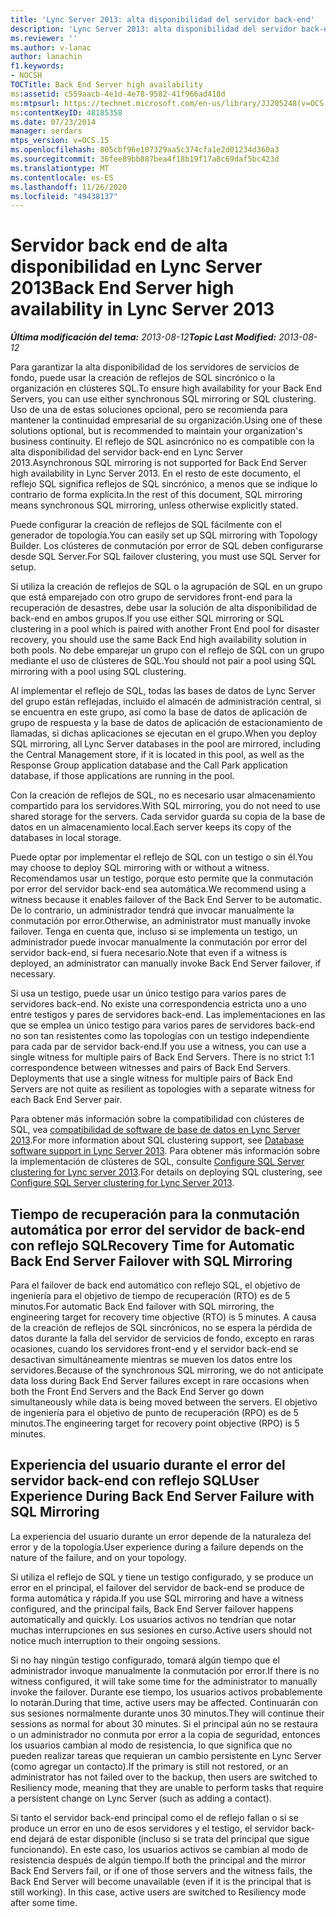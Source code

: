 ```yaml
---
title: 'Lync Server 2013: alta disponibilidad del servidor back-end'
description: 'Lync Server 2013: alta disponibilidad del servidor back-end.'
ms.reviewer: ''
ms.author: v-lanac
author: lanachin
f1.keywords:
- NOCSH
TOCTitle: Back End Server high availability
ms:assetid: c559aacb-4e1d-4e78-9582-41f966ad418d
ms:mtpsurl: https://technet.microsoft.com/en-us/library/JJ205248(v=OCS.15)
ms:contentKeyID: 48185358
ms.date: 07/23/2014
manager: serdars
mtps_version: v=OCS.15
ms.openlocfilehash: 805cbf96e107329aa5c374cfa1e2d01234d360a3
ms.sourcegitcommit: 36fee89bb887bea4f18b19f17a8c69daf5bc423d
ms.translationtype: MT
ms.contentlocale: es-ES
ms.lasthandoff: 11/26/2020
ms.locfileid: "49438137"
---
```

# <a name="back-end-server-high-availability-in-lync-server-2013"></a><span data-ttu-id="11b2d-103">Servidor back end de alta disponibilidad en Lync Server 2013</span><span class="sxs-lookup"><span data-stu-id="11b2d-103">Back End Server high availability in Lync Server 2013</span></span>

<div data-xmlns="http://www.w3.org/1999/xhtml">

<div class="topic" data-xmlns="http://www.w3.org/1999/xhtml" data-msxsl="urn:schemas-microsoft-com:xslt" data-cs="https://msdn.microsoft.com/">

<div data-asp="https://msdn2.microsoft.com/asp">



</div>

<div id="mainSection">

<div id="mainBody"><span data-ttu-id="11b2d-104">

<span> </span></span><span class="sxs-lookup"><span data-stu-id="11b2d-104">

<span> </span></span></span>

<span data-ttu-id="11b2d-105">_**Última modificación del tema:** 2013-08-12_</span><span class="sxs-lookup"><span data-stu-id="11b2d-105">_**Topic Last Modified:** 2013-08-12_</span></span>

<span data-ttu-id="11b2d-106">Para garantizar la alta disponibilidad de los servidores de servicios de fondo, puede usar la creación de reflejos de SQL sincrónico o la organización en clústeres SQL.</span><span class="sxs-lookup"><span data-stu-id="11b2d-106">To ensure high availability for your Back End Servers, you can use either synchronous SQL mirroring or SQL clustering.</span></span> <span data-ttu-id="11b2d-107">Uso de una de estas soluciones opcional, pero se recomienda para mantener la continuidad empresarial de su organización.</span><span class="sxs-lookup"><span data-stu-id="11b2d-107">Using one of these solutions optional, but is recommended to maintain your organization's business continuity.</span></span> <span data-ttu-id="11b2d-108">El reflejo de SQL asincrónico no es compatible con la alta disponibilidad del servidor back-end en Lync Server 2013.</span><span class="sxs-lookup"><span data-stu-id="11b2d-108">Asynchronous SQL mirroring is not supported for Back End Server high availability in Lync Server 2013.</span></span> <span data-ttu-id="11b2d-109">En el resto de este documento, el reflejo SQL significa reflejos de SQL sincrónico, a menos que se indique lo contrario de forma explícita.</span><span class="sxs-lookup"><span data-stu-id="11b2d-109">In the rest of this document, SQL mirroring means synchronous SQL mirroring, unless otherwise explicitly stated.</span></span>

<span data-ttu-id="11b2d-110">Puede configurar la creación de reflejos de SQL fácilmente con el generador de topología.</span><span class="sxs-lookup"><span data-stu-id="11b2d-110">You can easily set up SQL mirroring with Topology Builder.</span></span> <span data-ttu-id="11b2d-111">Los clústeres de conmutación por error de SQL deben configurarse desde SQL Server.</span><span class="sxs-lookup"><span data-stu-id="11b2d-111">For SQL failover clustering, you must use SQL Server for setup.</span></span>

<span data-ttu-id="11b2d-112">Si utiliza la creación de reflejos de SQL o la agrupación de SQL en un grupo que está emparejado con otro grupo de servidores front-end para la recuperación de desastres, debe usar la solución de alta disponibilidad de back-end en ambos grupos.</span><span class="sxs-lookup"><span data-stu-id="11b2d-112">If you use either SQL mirroring or SQL clustering in a pool which is paired with another Front End pool for disaster recovery, you should use the same Back End high availability solution in both pools.</span></span> <span data-ttu-id="11b2d-113">No debe emparejar un grupo con el reflejo de SQL con un grupo mediante el uso de clústeres de SQL.</span><span class="sxs-lookup"><span data-stu-id="11b2d-113">You should not pair a pool using SQL mirroring with a pool using SQL clustering.</span></span>

<span data-ttu-id="11b2d-114">Al implementar el reflejo de SQL, todas las bases de datos de Lync Server del grupo están reflejadas, incluido el almacén de administración central, si se encuentra en este grupo, así como la base de datos de aplicación de grupo de respuesta y la base de datos de aplicación de estacionamiento de llamadas, si dichas aplicaciones se ejecutan en el grupo.</span><span class="sxs-lookup"><span data-stu-id="11b2d-114">When you deploy SQL mirroring, all Lync Server databases in the pool are mirrored, including the Central Management store, if it is located in this pool, as well as the Response Group application database and the Call Park application database, if those applications are running in the pool.</span></span>

<span data-ttu-id="11b2d-115">Con la creación de reflejos de SQL, no es necesario usar almacenamiento compartido para los servidores.</span><span class="sxs-lookup"><span data-stu-id="11b2d-115">With SQL mirroring, you do not need to use shared storage for the servers.</span></span> <span data-ttu-id="11b2d-116">Cada servidor guarda su copia de la base de datos en un almacenamiento local.</span><span class="sxs-lookup"><span data-stu-id="11b2d-116">Each server keeps its copy of the databases in local storage.</span></span>

<span data-ttu-id="11b2d-117">Puede optar por implementar el reflejo de SQL con un testigo o sin él.</span><span class="sxs-lookup"><span data-stu-id="11b2d-117">You may choose to deploy SQL mirroring with or without a witness.</span></span> <span data-ttu-id="11b2d-118">Recomendamos usar un testigo, porque esto permite que la conmutación por error del servidor back-end sea automática.</span><span class="sxs-lookup"><span data-stu-id="11b2d-118">We recommend using a witness because it enables failover of the Back End Server to be automatic.</span></span> <span data-ttu-id="11b2d-119">De lo contrario, un administrador tendrá que invocar manualmente la conmutación por error.</span><span class="sxs-lookup"><span data-stu-id="11b2d-119">Otherwise, an administrator must manually invoke failover.</span></span> <span data-ttu-id="11b2d-120">Tenga en cuenta que, incluso si se implementa un testigo, un administrador puede invocar manualmente la conmutación por error del servidor back-end, si fuera necesario.</span><span class="sxs-lookup"><span data-stu-id="11b2d-120">Note that even if a witness is deployed, an administrator can manually invoke Back End Server failover, if necessary.</span></span>

<span data-ttu-id="11b2d-p106">Si usa un testigo, puede usar un único testigo para varios pares de servidores back-end. No existe una correspondencia estricta uno a uno entre testigos y pares de servidores back-end. Las implementaciones en las que se emplea un único testigo para varios pares de servidores back-end no son tan resistentes como las topologías con un testigo independiente para cada par de servidor back-end.</span><span class="sxs-lookup"><span data-stu-id="11b2d-p106">If you use a witness, you can use a single witness for multiple pairs of Back End Servers. There is no strict 1:1 correspondence between witnesses and pairs of Back End Servers. Deployments that use a single witness for multiple pairs of Back End Servers are not quite as resilient as topologies with a separate witness for each Back End Server pair.</span></span>

<span data-ttu-id="11b2d-124">Para obtener más información sobre la compatibilidad con clústeres de SQL, vea [compatibilidad de software de base de datos en Lync Server 2013](lync-server-2013-database-software-support.md).</span><span class="sxs-lookup"><span data-stu-id="11b2d-124">For more information about SQL clustering support, see [Database software support in Lync Server 2013](lync-server-2013-database-software-support.md).</span></span> <span data-ttu-id="11b2d-125">Para obtener más información sobre la implementación de clústeres de SQL, consulte [Configure SQL Server clustering for Lync server 2013](lync-server-2013-configure-sql-server-clustering.md).</span><span class="sxs-lookup"><span data-stu-id="11b2d-125">For details on deploying SQL clustering, see [Configure SQL Server clustering for Lync Server 2013](lync-server-2013-configure-sql-server-clustering.md).</span></span>

<div>

## <a name="recovery-time-for-automatic-back-end-server-failover-with-sql-mirroring"></a><span data-ttu-id="11b2d-126">Tiempo de recuperación para la conmutación automática por error del servidor de back-end con reflejo SQL</span><span class="sxs-lookup"><span data-stu-id="11b2d-126">Recovery Time for Automatic Back End Server Failover with SQL Mirroring</span></span>

<span data-ttu-id="11b2d-127">Para el failover de back end automático con reflejo SQL, el objetivo de ingeniería para el objetivo de tiempo de recuperación (RTO) es de 5 minutos.</span><span class="sxs-lookup"><span data-stu-id="11b2d-127">For automatic Back End failover with SQL mirroring, the engineering target for recovery time objective (RTO) is 5 minutes.</span></span> <span data-ttu-id="11b2d-128">A causa de la creación de reflejos de SQL sincrónicos, no se espera la pérdida de datos durante la falla del servidor de servicios de fondo, excepto en raras ocasiones, cuando los servidores front-end y el servidor back-end se desactivan simultáneamente mientras se mueven los datos entre los servidores.</span><span class="sxs-lookup"><span data-stu-id="11b2d-128">Because of the synchronous SQL mirroring, we do not anticipate data loss during Back End Server failures except in rare occasions when both the Front End Servers and the Back End Server go down simultaneously while data is being moved between the servers.</span></span> <span data-ttu-id="11b2d-129">El objetivo de ingeniería para el objetivo de punto de recuperación (RPO) es de 5 minutos.</span><span class="sxs-lookup"><span data-stu-id="11b2d-129">The engineering target for recovery point objective (RPO) is 5 minutes.</span></span>

</div>

<div>

## <a name="user-experience-during-back-end-server-failure-with-sql-mirroring"></a><span data-ttu-id="11b2d-130">Experiencia del usuario durante el error del servidor back-end con reflejo SQL</span><span class="sxs-lookup"><span data-stu-id="11b2d-130">User Experience During Back End Server Failure with SQL Mirroring</span></span>

<span data-ttu-id="11b2d-131">La experiencia del usuario durante un error depende de la naturaleza del error y de la topología.</span><span class="sxs-lookup"><span data-stu-id="11b2d-131">User experience during a failure depends on the nature of the failure, and on your topology.</span></span>

<span data-ttu-id="11b2d-132">Si utiliza el reflejo de SQL y tiene un testigo configurado, y se produce un error en el principal, el failover del servidor de back-end se produce de forma automática y rápida.</span><span class="sxs-lookup"><span data-stu-id="11b2d-132">If you use SQL mirroring and have a witness configured, and the principal fails, Back End Server failover happens automatically and quickly.</span></span> <span data-ttu-id="11b2d-133">Los usuarios activos no tendrían que notar muchas interrupciones en sus sesiones en curso.</span><span class="sxs-lookup"><span data-stu-id="11b2d-133">Active users should not notice much interruption to their ongoing sessions.</span></span>

<span data-ttu-id="11b2d-134">Si no hay ningún testigo configurado, tomará algún tiempo que el administrador invoque manualmente la conmutación por error.</span><span class="sxs-lookup"><span data-stu-id="11b2d-134">If there is no witness configured, it will take some time for the administrator to manually invoke the failover.</span></span> <span data-ttu-id="11b2d-135">Durante ese tiempo, los usuarios activos probablemente lo notarán.</span><span class="sxs-lookup"><span data-stu-id="11b2d-135">During that time, active users may be affected.</span></span> <span data-ttu-id="11b2d-136">Continuarán con sus sesiones normalmente durante unos 30 minutos.</span><span class="sxs-lookup"><span data-stu-id="11b2d-136">They will continue their sessions as normal for about 30 minutes.</span></span> <span data-ttu-id="11b2d-137">Si el principal aún no se restaura o un administrador no conmuta por error a la copia de seguridad, entonces los usuarios cambian al modo de resistencia, lo que significa que no pueden realizar tareas que requieran un cambio persistente en Lync Server (como agregar un contacto).</span><span class="sxs-lookup"><span data-stu-id="11b2d-137">If the primary is still not restored, or an administrator has not failed over to the backup, then users are switched to Resiliency mode, meaning that they are unable to perform tasks that require a persistent change on Lync Server (such as adding a contact).</span></span>

<span data-ttu-id="11b2d-p111">Si tanto el servidor back-end principal como el de reflejo fallan o si se produce un error en uno de esos servidores y el testigo, el servidor back-end dejará de estar disponible (incluso si se trata del principal que sigue funcionando). En este caso, los usuarios activos se cambian al modo de resistencia después de algún tiempo.</span><span class="sxs-lookup"><span data-stu-id="11b2d-p111">If both the principal and the mirror Back End Servers fail, or if one of those servers and the witness fails, the Back End Server will become unavailable (even if it is the principal that is still working). In this case, active users are switched to Resiliency mode after some time.</span></span>

<span data-ttu-id="11b2d-140"></div>

</div>

<span> </span>

</div>

</div>

</span><span class="sxs-lookup"><span data-stu-id="11b2d-140"></div>

</div>

<span> </span>

</div>

</div>

</span></span></div>

